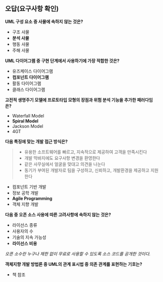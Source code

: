 ## 오답(요구사항 확인)

**UML 구성 요소 중 사물에 속하지 않는 것은?**

- 구조 사물
- **분석 사물**
- 행동 사물
- 주해 사물



**UML 다이어그램 중 구현 단계에서 사용하기에 가장 적합한 것은?**

- 유즈케이스 다이어그램
- **컴포넌트 다이어그램**
- 활동 다이어그램
- 클래스 다이어그램



**고전적 생명주기 모델에 프로토타입 모형의 장점과 위험 분석 기능을 추가한 패러다임은?**

- Waterfall Model
- **Spiral Model**
- Jackson Model
- 4GT



**다음 특징에 맞는 개발 접근 방식은?**

> - 유용한 소프트웨어를 빠르고, 지속적으로 제공하여 고객을 만족시킨다
> - 개발 막바지에도 요구사항 변경을 환영한다
> - 같은 사무실에서 얼굴을 맞대고 의견을 나눈다
> - 동기가 부여된 개발자로 팀을 구성하고, 신뢰하고, 개발환경을 제공하고 지원한다

- 컴포넌트 기반 개발
- 정보 공학 개발
- **Agile Programming**
- 객체 지향 개발



**다음 중 오픈 소스 사용에 따른 고려사항에 속하지 않는 것은?**

- 라이선스 종류
- 사용자의 수
- 기술의 지속 가능성
- **라이선스 비용**

*오픈 소수란 누구나 제한 없이 무료로 사용할 수 있도록 소스 코드를 공개한 것이다.*



**객체지향 개발 방법론 중 UML의 관계 표시법 중 의존 관계를 표현하는 기호는?**

- 책 참조

